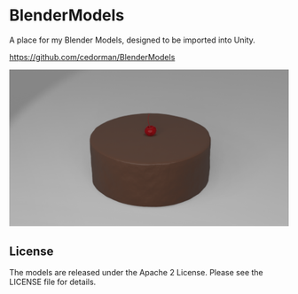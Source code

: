 # BlenderModels

A place for my Blender Models, designed to be imported into Unity.

https://github.com/cedorman/BlenderModels

![Cake Model](cake1.png)


## License

The models are released under the Apache 2 License.  Please see the LICENSE file for details.

